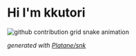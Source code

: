 # Hi I'm kkutori

<picture>
  <source media="(prefers-color-scheme: dark)" srcset="https://raw.githubusercontent.com/kktutori/kktutori/output/github-snake-dark.svg">
  <source media="(prefers-color-scheme: light)" srcset="https://raw.githubusercontent.com/kktutori/kktutori/output/github-snake.svg">
  <img alt="github contribution grid snake animation" src="https://raw.githubusercontent.com/kktutori/kktutori/output/github-snake.svg">
</picture>

_generated with [Platane/snk](https://github.com/Platane/snk)_
